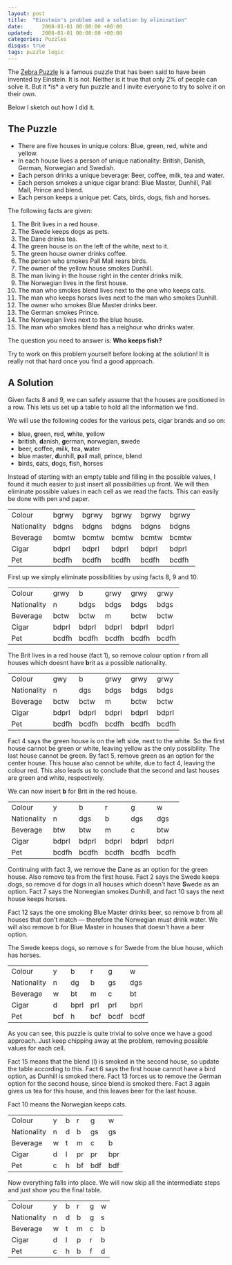 ```yaml
---
layout: post
title:  "Einstein's problem and a solution by elimination"
date:      2008-01-01 00:00:00 +00:00
updated:   2008-01-01 00:00:00 +00:00
categories: Puzzles
disqus: true
tags: puzzle logic
---
```


<p class="lead">
The <a href="https://en.wikipedia.org/wiki/Zebra_Puzzle">Zebra Puzzle</a> is a
famous puzzle that has been said to have been invented by Einstein. It is not.
Neither is it true that only 2% of people can solve it. But it *is* a very fun
puzzle and I invite everyone to try to solve it on their own.

Below I sketch out how I did it.
</p>

The Puzzle
----------

* There are five houses in unique colors: Blue, green, red, white and
  yellow.
* In each house lives a person of unique nationality: British, Danish,
  German, Norwegian and Swedish.
* Each person drinks a unique beverage: Beer, coffee, milk, tea and water.
* Each person smokes a unique cigar brand: Blue Master, Dunhill, Pall Mall,
  Prince and blend.
* Each person keeps a unique pet: Cats, birds, dogs, fish and horses.

The following facts are given:

1.  The Brit lives in a red house.
2.  The Swede keeps dogs as pets.
3.  The Dane drinks tea.
4.  The green house is on the left of the white, next to it.
5.  The green house owner drinks coffee.
6.  The person who smokes Pall Mall rears birds.
7.  The owner of the yellow house smokes Dunhill.
8.  The man living in the house right in the center drinks milk.
9.  The Norwegian lives in the first house.
10. The man who smokes blend lives next to the one who keeps cats.
11. The man who keeps horses lives next to the man who smokes Dunhill.
12. The owner who smokes Blue Master drinks beer.
13. The German smokes Prince.
14. The Norwegian lives next to the blue house.
15. The man who smokes blend has a neighour who drinks water.

The question you need to answer is: **Who keeps fish?**

Try to work on this problem yourself before looking at the solution! It is
really not that hard once you find a good approach.

A Solution
----------

Given facts 8 and 9, we can safely assume that the houses are positioned in
a row. This lets us set up a table to hold all the information we find.

We will use the following codes for the various pets, cigar brands and so
on:

* **b**lue, **g**reen, **r**ed, **w**hite, **y**ellow
* **b**ritish, **d**anish, **g**erman, **n**orwegian, **s**wede
* **b**eer, **c**offee, **m**ilk, **t**ea, **w**ater
* **b**lue master, **d**unhill, **p**all mall, p**r**ince, b**l**end
* **b**irds, **c**ats, **d**ogs, **f**ish, **h**orses

Instead of starting with an empty table and filling in the possible values,
I found it much easier to just insert all possibilities up front. We will
then eliminate possible values in each cell as we read the facts. This can
easily be done with pen and paper.

<table class="table">
	<tr>
		<td>Colour</td>
		<td>bgrwy</td>
		<td>bgrwy</td>
		<td>bgrwy</td>
		<td>bgrwy</td>
		<td>bgrwy</td>
	</tr>
	<tr>
		<td>Nationality</td>
		<td>bdgns</td>
		<td>bdgns</td>
		<td>bdgns</td>
		<td>bdgns</td>
		<td>bdgns</td>
	</tr>
	<tr>
		<td>Beverage</td>
		<td>bcmtw</td>
		<td>bcmtw</td>
		<td>bcmtw</td>
		<td>bcmtw</td>
		<td>bcmtw</td>
	</tr>
	<tr>
		<td>Cigar</td>
		<td>bdprl</td>
		<td>bdprl</td>
		<td>bdprl</td>
		<td>bdprl</td>
		<td>bdprl</td>
	</tr>
	<tr>
		<td>Pet</td>
		<td>bcdfh</td>
		<td>bcdfh</td>
		<td>bcdfh</td>
		<td>bcdfh</td>
		<td>bcdfh</td>
	</tr>
</table>

First up we simply eliminate possibilities by using facts 8, 9 and 10.

<table class="table">
	<tr>
		<td>Colour</td>
		<td>grwy</td>
		<td>b</td>
		<td>grwy</td>
		<td>grwy</td>
		<td>grwy</td>
	</tr>
	<tr>
		<td>Nationality</td>
		<td>n</td>
		<td>bdgs</td>
		<td>bdgs</td>
		<td>bdgs</td>
		<td>bdgs</td>
	</tr>
	<tr>
		<td>Beverage</td>
		<td>bctw</td>
		<td>bctw</td>
		<td>m</td>
		<td>bctw</td>
		<td>bctw</td>
	</tr>
	<tr>
		<td>Cigar</td>
		<td>bdprl</td>
		<td>bdprl</td>
		<td>bdprl</td>
		<td>bdprl</td>
		<td>bdprl</td>
	</tr>
	<tr>
		<td>Pet</td>
		<td>bcdfh</td>
		<td>bcdfh</td>
		<td>bcdfh</td>
		<td>bcdfh</td>
		<td>bcdfh</td>
	</tr>
</table>

The Brit lives in a red house (fact 1), so remove colour option r from all
houses which doesnt have **b**rit as a possible nationality.

<table class="table">
	<tr>
		<td>Colour</td>
		<td>gwy</td>
		<td>b</td>
		<td>grwy</td>
		<td>grwy</td>
		<td>grwy</td>
	</tr>
	<tr>
		<td>Nationality</td>
		<td>n</td>
		<td>dgs</td>
		<td>bdgs</td>
		<td>bdgs</td>
		<td>bdgs</td>
	</tr>
	<tr>
		<td>Beverage</td>
		<td>bctw</td>
		<td>bctw</td>
		<td>m</td>
		<td>bctw</td>
		<td>bctw</td>
	</tr>
	<tr>
		<td>Cigar</td>
		<td>bdprl</td>
		<td>bdprl</td>
		<td>bdprl</td>
		<td>bdprl</td>
		<td>bdprl</td>
	</tr>
	<tr>
		<td>Pet</td>
		<td>bcdfh</td>
		<td>bcdfh</td>
		<td>bcdfh</td>
		<td>bcdfh</td>
		<td>bcdfh</td>
	</tr>
</table>

Fact 4 says the green house is on the left side, next to the white.
So the first house cannot be green or white, leaving yellow as the
only possibility.  The last house cannot be green.  By fact 5, remove
green as an option for the center house.  This house also cannot be
white, due to fact 4, leaving the colour red.  This also leads us to
conclude that the second and last houses are green and white, respectively.

We can now insert **b** for Brit in the red house.

<table class="table">
	<tr>
		<td>Colour</td>
		<td>y</td>
		<td>b</td>
		<td>r</td>
		<td>g</td>
		<td>w</td>
	</tr>
	<tr>
		<td>Nationality</td>
		<td>n</td>
		<td>dgs</td>
		<td>b</td>
		<td>dgs</td>
		<td>dgs</td>
	</tr>
	<tr>
		<td>Beverage</td>
		<td>btw</td>
		<td>btw</td>
		<td>m</td>
		<td>c</td>
		<td>btw</td>
	</tr>
	<tr>
		<td>Cigar</td>
		<td>bdprl</td>
		<td>bdprl</td>
		<td>bdprl</td>
		<td>bdprl</td>
		<td>bdprl</td>
	</tr>
	<tr>
		<td>Pet</td>
		<td>bcdfh</td>
		<td>bcdfh</td>
		<td>bcdfh</td>
		<td>bcdfh</td>
		<td>bcdfh</td>
	</tr>
</table>

Continuing with fact 3, we remove the Dane as an option for the green house.
Also remove tea from the first house.  Fact 2 says the Swede keeps dogs, so
remove d for dogs in all houses which doesn't have **S**wede as an option.
Fact 7 says the Norwegian smokes Dunhill, and fact 10 says the next house
keeps horses.

Fact 12 says the one smoking Blue Master drinks beer, so remove b from all
houses that don't match &mdash; therefore the Norwegian must drink water.
We will also remove b for Blue Master in houses that doesn't have a beer
option.

The Swede keeps dogs, so remove s for Swede from the blue house, which has
horses.

<table class="table">
	<tr>
		<td>Colour</td>
		<td>y</td>
		<td>b</td>
		<td>r</td>
		<td>g</td>
		<td>w</td>
	</tr>
	<tr>
		<td>Nationality</td>
		<td>n</td>
		<td>dg</td>
		<td>b</td>
		<td>gs</td>
		<td>dgs</td>
	</tr>
	<tr>
		<td>Beverage</td>
		<td>w</td>
		<td>bt</td>
		<td>m</td>
		<td>c</td>
		<td>bt</td>
	</tr>
	<tr>
		<td>Cigar</td>
		<td>d</td>
		<td>bprl</td>
		<td>prl</td>
		<td>prl</td>
		<td>bprl</td>
	</tr>
	<tr>
		<td>Pet</td>
		<td>bcf</td>
		<td>h</td>
		<td>bcf</td>
		<td>bcdf</td>
		<td>bcdf</td>
	</tr>
</table>

As you can see, this puzzle is quite trivial to solve once we have a good
approach.  Just keep chipping away at the problem, removing possible values
for each cell.

Fact 15 means that the blend (l) is smoked in the second house, so update
the table according to this.  Fact 6 says the first house cannot have a bird
option, as Dunhill is smoked there.  Fact 13 forces us to remove the German
option for the second house, since blend is smoked there.  Fact 3 again
gives us tea for this house, and this leaves beer for the last house.

Fact 10 means the Norwegian keeps cats.

<table class="table">
	<tr>
		<td>Colour</td>
		<td>y</td>
		<td>b</td>
		<td>r</td>
		<td>g</td>
		<td>w</td>
	</tr>
	<tr>
		<td>Nationality</td>
		<td>n</td>
		<td>d</td>
		<td>b</td>
		<td>gs</td>
		<td>gs</td>
	</tr>
	<tr>
		<td>Beverage</td>
		<td>w</td>
		<td>t</td>
		<td>m</td>
		<td>c</td>
		<td>b</td>
	</tr>
	<tr>
		<td>Cigar</td>
		<td>d</td>
		<td>l</td>
		<td>pr</td>
		<td>pr</td>
		<td>bpr</td>
	</tr>
	<tr>
		<td>Pet</td>
		<td>c</td>
		<td>h</td>
		<td>bf</td>
		<td>bdf</td>
		<td>bdf</td>
	</tr>
</table>

Now everything falls into place.  We will now skip all the intermediate
steps and just show you the final table.

<table class="table">
	<tr>
		<td>Colour</td>
		<td>y</td>
		<td>b</td>
		<td>r</td>
		<td>g</td>
		<td>w</td>
	</tr>
	<tr>
		<td>Nationality</td>
		<td>n</td>
		<td>d</td>
		<td>b</td>
		<td>g</td>
		<td>s</td>
	</tr>
	<tr>
		<td>Beverage</td>
		<td>w</td>
		<td>t</td>
		<td>m</td>
		<td>c</td>
		<td>b</td>
	</tr>
	<tr>
		<td>Cigar</td>
		<td>d</td>
		<td>l</td>
		<td>p</td>
		<td>r</td>
		<td>b</td>
	</tr>
	<tr>
		<td>Pet</td>
		<td>c</td>
		<td>h</td>
		<td>b</td>
		<td>f</td>
		<td>d</td>
	</tr>
</table>

[zebra]: https://en.wikipedia.org/wiki/Zebra_Puzzle
